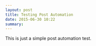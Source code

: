 ```yaml
---
layout: post
title: Testing Post Automation
date: 2015-06-30 10:22
summary: 
---
```

This is just a simple post automation test.
